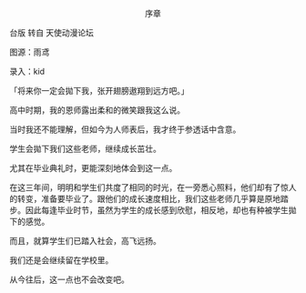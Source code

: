 <p align="center">序章</p>

台版 转自 天使动漫论坛

图源：雨鸢

录入：kid

「将来你一定会拋下我，张开翅膀遨翔到远方吧。」

高中时期，我的恩师露出柔和的微笑跟我这么说。

当时我还不能理解，但如今为人师表后，我才终于参透话中含意。

学生会拋下我们这些老师，继续成长茁壮。

尤其在毕业典礼时，更能深刻地体会到这一点。

在这三年间，明明和学生们共度了相同的时光，在一旁悉心照料，他们却有了惊人的转变，准备要毕业了。跟他们的成长速度相比，我们这些老师几乎算是原地踏步。因此每逢毕业时节，虽然为学生的成长感到欣慰，相反地，却也有种被学生拋下的感觉。

而且，就算学生们已踏入社会，高飞远扬。

我们还是会继续留在学校里。

从今往后，这一点也不会改变吧。

